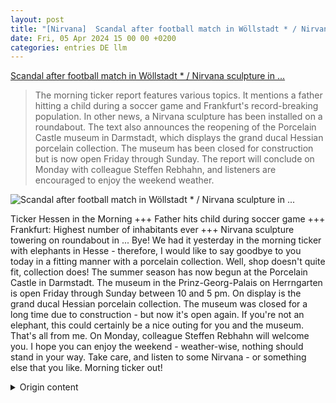 ```yaml
---
layout: post
title: "[Nirvana]  Scandal after football match in Wöllstadt * / Nirvana sculpture in ..."
date: Fri, 05 Apr 2024 15 00 00 +0200
categories: entries DE llm
---
```

[ Scandal after football match in Wöllstadt * / Nirvana sculpture in ...](https://www.hessenschau.de/morgenticker/-eklat-nach-fussballspiel-in-woellstadt--nirvana-skulptur-in-hanau--pontonbruecke-in-wetzlar--kurt,hessen-am-morgen-freitag-788.html)

> The morning ticker report features various topics. It mentions a father hitting a child during a soccer game and Frankfurt's record-breaking population. In other news, a Nirvana sculpture has been installed on a roundabout. The text also announces the reopening of the Porcelain Castle museum in Darmstadt, which displays the grand ducal Hessian porcelain collection. The museum has been closed for construction but is now open Friday through Sunday. The report will conclude on Monday with colleague Steffen Rebhahn, and listeners are encouraged to enjoy the weekend weather.

![ Scandal after football match in Wöllstadt * / Nirvana sculpture in ...](https://www.hessenschau.de/panorama/bolzplatz-100~_t-1599546182259_v-16to9__retina.jpg)

 Ticker Hessen in the Morning +++ Father hits child during soccer game +++ Frankfurt: Highest number of inhabitants ever +++ Nirvana sculpture towering on roundabout in ...
Bye!
We had it yesterday in the morning ticker with elephants in Hesse - therefore, I would like to say goodbye to you today in a fitting manner with a porcelain collection. Well, shop doesn't quite fit, collection does!
The summer season has now begun at the Porcelain Castle in Darmstadt. The museum in the Prinz-Georg-Palais on Herrngarten is open Friday through Sunday between 10 and 5 pm. On display is the grand ducal Hessian porcelain collection. The museum was closed for a long time due to construction - but now it's open again. If you're not an elephant, this could certainly be a nice outing for you and the museum.
That's all from me. On Monday, colleague Steffen Rebhahn will welcome you. I hope you can enjoy the weekend - weather-wise, nothing should stand in your way. Take care, and listen to some Nirvana - or something else that you like. Morning ticker out!

<details>
  <summary>Origin content</summary>
  ---
layout: post
title: " [Nirvana] ++ Eklat nach Fußballspiel in Wöllstadt ++ Nirvana-Skulptur in ..."
date: Fri, 05 Apr 2024 15:00:00 +0200
categories: entries DE
---
[++ Eklat nach Fußballspiel in Wöllstadt ++ Nirvana-Skulptur in ...](https://www.hessenschau.de/morgenticker/-eklat-nach-fussballspiel-in-woellstadt--nirvana-skulptur-in-hanau--pontonbruecke-in-wetzlar--kurt,hessen-am-morgen-freitag-788.html)

![++ Eklat nach Fußballspiel in Wöllstadt ++ Nirvana-Skulptur in ...](https://www.hessenschau.de/panorama/bolzplatz-100~_t-1599546182259_v-16to9__retina.jpg)

Ticker Hessen am Morgen +++ Vater schlägt Kind beim Fußballspielen +++ Frankfurt: So viele Einwohner wie noch nie +++ Meterhohe Nirvana-Skulptur auf Kreisel in ...

Tschüss!

Wir hatten es gestern im Morgenticker von Elefanten in Hessen - heute möchte ich Sie deshalb ganz passend mit einem Porzellan-Laden verabschieden. Wobei, Laden stimmt nicht, Sammlung stimmt!

Ab jetzt beginnt die Sommersaison im Porzellanschlösschen in Darmstadt. Das Museum im Prinz-Georg-Palais am Herrngarten ist freitags bis sonntags zwischen 10 und 17 Uhr geöffnet. Darin zu sehen gibt es die großherzoglich-hessischen Porzellansammlung. Das Museum war wegen Bauarbeiten lange geschlossen - jetzt ist es wieder auf. Wenn Sie kein Elefant sind, könnte das sicherlich ein netter Ausflug für Sie und das Museum werden.

Das war's von mir. Am Montag begrüßt Sie der werte Kollege Steffen Rebhahn. Ich hoffe Sie können das Wochenende genießen - wettertechnisch sollte dem nichts im Wege stehen. Machen Sie's gut, hören Sie dabei Nirvana - oder irgendwas anders, was Sie mögen. Morgenticker out!


</details>
